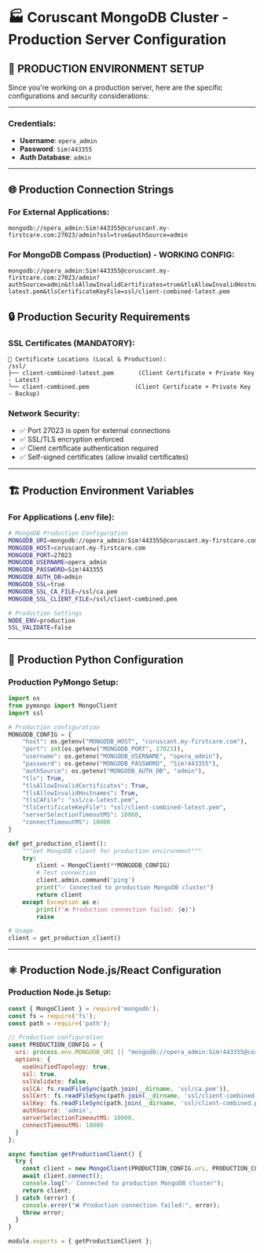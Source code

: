 # 🏭 Coruscant MongoDB Cluster - Production Server Configuration

## 🚨 **PRODUCTION ENVIRONMENT SETUP**

Since you're working on a production server, here are the specific configurations and security considerations:

---

### **Credentials:**
- **Username**: `opera_admin`
- **Password**: `Sim!443355`
- **Auth Database**: `admin`

---

## 🌐 **Production Connection Strings**

### **For External Applications:**
```
mongodb://opera_admin:Sim!443355@coruscant.my-firstcare.com:27023/admin?ssl=true&authSource=admin
```

### **For MongoDB Compass (Production) - WORKING CONFIG:**
```
mongodb://opera_admin:Sim!443355@coruscant.my-firstcare.com:27023/admin?authSource=admin&tlsAllowInvalidCertificates=true&tlsAllowInvalidHostnames=true&tls=true&tlsCAFile=ssl/ca-latest.pem&tlsCertificateKeyFile=ssl/client-combined-latest.pem
```

## 🔒 **Production Security Requirements**

### **SSL Certificates (MANDATORY):**
```
📁 Certificate Locations (Local & Production):
/ssl/
├── client-combined-latest.pem       (Client Certificate + Private Key - Latest)
└── client-combined.pem             (Client Certificate + Private Key - Backup)
```

### **Network Security:**
- ✅ Port 27023 is open for external connections
- ✅ SSL/TLS encryption enforced
- ✅ Client certificate authentication required
- ✅ Self-signed certificates (allow invalid certificates)

---

## 🏗️ **Production Environment Variables**

### **For Applications (.env file):**
```bash
# MongoDB Production Configuration
MONGODB_URI=mongodb://opera_admin:Sim!443355@coruscant.my-firstcare.com:27023/admin?ssl=true&authSource=admin
MONGODB_HOST=coruscant.my-firstcare.com
MONGODB_PORT=27023
MONGODB_USERNAME=opera_admin
MONGODB_PASSWORD=Sim!443355
MONGODB_AUTH_DB=admin
MONGODB_SSL=true
MONGODB_SSL_CA_FILE=/ssl/ca.pem
MONGODB_SSL_CLIENT_FILE=/ssl/client-combined.pem

# Production Settings
NODE_ENV=production
SSL_VALIDATE=false
```

---

## 🐍 **Production Python Configuration**

### **Production PyMongo Setup:**
```python
import os
from pymongo import MongoClient
import ssl

# Production configuration
MONGODB_CONFIG = {
    "host": os.getenv("MONGODB_HOST", "coruscant.my-firstcare.com"),
    "port": int(os.getenv("MONGODB_PORT", 27023)),
    "username": os.getenv("MONGODB_USERNAME", "opera_admin"),
    "password": os.getenv("MONGODB_PASSWORD", "Sim!443355"),
    "authSource": os.getenv("MONGODB_AUTH_DB", "admin"),
    "tls": True,
    "tlsAllowInvalidCertificates": True,
    "tlsAllowInvalidHostnames": True,
    "tlsCAFile": "ssl/ca-latest.pem",
    "tlsCertificateKeyFile": "ssl/client-combined-latest.pem",
    "serverSelectionTimeoutMS": 10000,
    "connectTimeoutMS": 10000
}

def get_production_client():
    """Get MongoDB client for production environment"""
    try:
        client = MongoClient(**MONGODB_CONFIG)
        # Test connection
        client.admin.command('ping')
        print("✅ Connected to production MongoDB cluster")
        return client
    except Exception as e:
        print(f"❌ Production connection failed: {e}")
        raise

# Usage
client = get_production_client()
```

---

## ⚛️ **Production Node.js/React Configuration**

### **Production Node.js Setup:**
```javascript
const { MongoClient } = require('mongodb');
const fs = require('fs');
const path = require('path');

// Production configuration
const PRODUCTION_CONFIG = {
  uri: process.env.MONGODB_URI || "mongodb://opera_admin:Sim!443355@coruscant.my-firstcare.com:27023/admin?ssl=true&authSource=admin",
  options: {
    useUnifiedTopology: true,
    ssl: true,
    sslValidate: false,
    sslCA: fs.readFileSync(path.join(__dirname, 'ssl/ca.pem')),
    sslCert: fs.readFileSync(path.join(__dirname, 'ssl/client-combined.pem')),
    sslKey: fs.readFileSync(path.join(__dirname, 'ssl/client-combined.pem')),
    authSource: 'admin',
    serverSelectionTimeoutMS: 10000,
    connectTimeoutMS: 10000
  }
};

async function getProductionClient() {
  try {
    const client = new MongoClient(PRODUCTION_CONFIG.uri, PRODUCTION_CONFIG.options);
    await client.connect();
    console.log("✅ Connected to production MongoDB cluster");
    return client;
  } catch (error) {
    console.error("❌ Production connection failed:", error);
    throw error;
  }
}

module.exports = { getProductionClient };
```